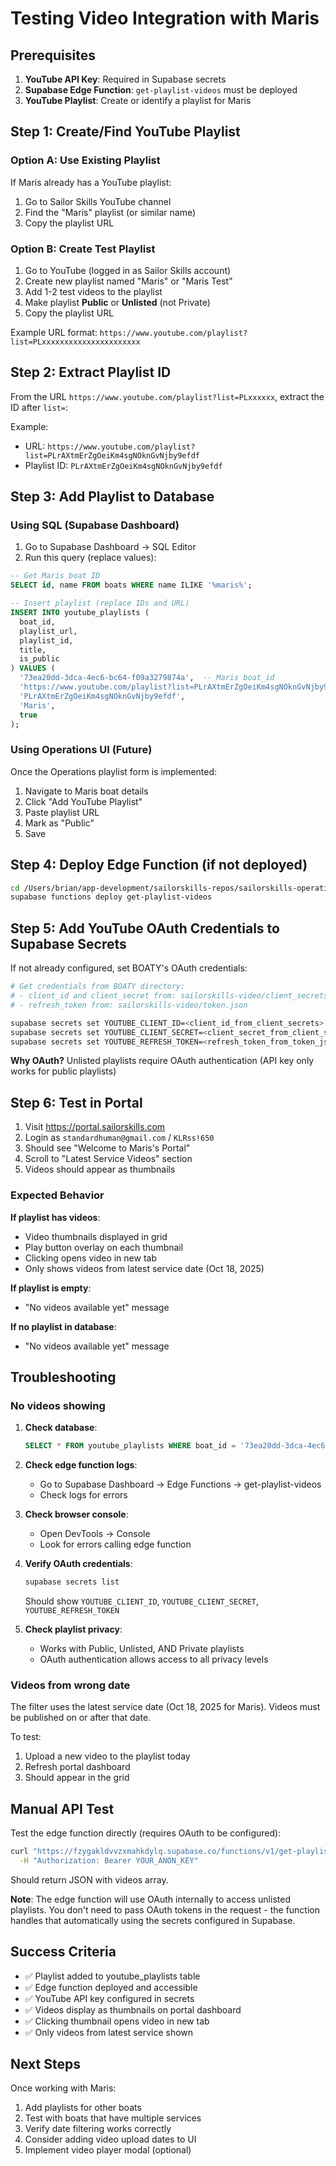 # Testing Video Integration with Maris

## Prerequisites

1. **YouTube API Key**: Required in Supabase secrets
2. **Supabase Edge Function**: `get-playlist-videos` must be deployed
3. **YouTube Playlist**: Create or identify a playlist for Maris

## Step 1: Create/Find YouTube Playlist

### Option A: Use Existing Playlist
If Maris already has a YouTube playlist:
1. Go to Sailor Skills YouTube channel
2. Find the "Maris" playlist (or similar name)
3. Copy the playlist URL

### Option B: Create Test Playlist
1. Go to YouTube (logged in as Sailor Skills account)
2. Create new playlist named "Maris" or "Maris Test"
3. Add 1-2 test videos to the playlist
4. Make playlist **Public** or **Unlisted** (not Private)
5. Copy the playlist URL

Example URL format: `https://www.youtube.com/playlist?list=PLxxxxxxxxxxxxxxxxxxxxxx`

## Step 2: Extract Playlist ID

From the URL `https://www.youtube.com/playlist?list=PLxxxxxx`, extract the ID after `list=`:

Example:
- URL: `https://www.youtube.com/playlist?list=PLrAXtmErZgOeiKm4sgNOknGvNjby9efdf`
- Playlist ID: `PLrAXtmErZgOeiKm4sgNOknGvNjby9efdf`

## Step 3: Add Playlist to Database

### Using SQL (Supabase Dashboard)

1. Go to Supabase Dashboard → SQL Editor
2. Run this query (replace values):

```sql
-- Get Maris boat ID
SELECT id, name FROM boats WHERE name ILIKE '%maris%';

-- Insert playlist (replace IDs and URL)
INSERT INTO youtube_playlists (
  boat_id,
  playlist_url,
  playlist_id,
  title,
  is_public
) VALUES (
  '73ea20dd-3dca-4ec6-bc64-f09a3279874a',  -- Maris boat_id
  'https://www.youtube.com/playlist?list=PLrAXtmErZgOeiKm4sgNOknGvNjby9efdf',
  'PLrAXtmErZgOeiKm4sgNOknGvNjby9efdf',
  'Maris',
  true
);
```

### Using Operations UI (Future)

Once the Operations playlist form is implemented:
1. Navigate to Maris boat details
2. Click "Add YouTube Playlist"
3. Paste playlist URL
4. Mark as "Public"
5. Save

## Step 4: Deploy Edge Function (if not deployed)

```bash
cd /Users/brian/app-development/sailorskills-repos/sailorskills-operations
supabase functions deploy get-playlist-videos
```

## Step 5: Add YouTube OAuth Credentials to Supabase Secrets

If not already configured, set BOATY's OAuth credentials:

```bash
# Get credentials from BOATY directory:
# - client_id and client_secret from: sailorskills-video/client_secrets.json
# - refresh_token from: sailorskills-video/token.json

supabase secrets set YOUTUBE_CLIENT_ID=<client_id_from_client_secrets>
supabase secrets set YOUTUBE_CLIENT_SECRET=<client_secret_from_client_secrets>
supabase secrets set YOUTUBE_REFRESH_TOKEN=<refresh_token_from_token_json>
```

**Why OAuth?** Unlisted playlists require OAuth authentication (API key only works for public playlists)

## Step 6: Test in Portal

1. Visit https://portal.sailorskills.com
2. Login as `standardhuman@gmail.com` / `KLRss!650`
3. Should see "Welcome to Maris's Portal"
4. Scroll to "Latest Service Videos" section
5. Videos should appear as thumbnails

### Expected Behavior

**If playlist has videos**:
- Video thumbnails displayed in grid
- Play button overlay on each thumbnail
- Clicking opens video in new tab
- Only shows videos from latest service date (Oct 18, 2025)

**If playlist is empty**:
- "No videos available yet" message

**If no playlist in database**:
- "No videos available yet" message

## Troubleshooting

### No videos showing

1. **Check database**:
   ```sql
   SELECT * FROM youtube_playlists WHERE boat_id = '73ea20dd-3dca-4ec6-bc64-f09a3279874a';
   ```

2. **Check edge function logs**:
   - Go to Supabase Dashboard → Edge Functions → get-playlist-videos
   - Check logs for errors

3. **Check browser console**:
   - Open DevTools → Console
   - Look for errors calling edge function

4. **Verify OAuth credentials**:
   ```bash
   supabase secrets list
   ```
   Should show `YOUTUBE_CLIENT_ID`, `YOUTUBE_CLIENT_SECRET`, `YOUTUBE_REFRESH_TOKEN`

5. **Check playlist privacy**:
   - Works with Public, Unlisted, AND Private playlists
   - OAuth authentication allows access to all privacy levels

### Videos from wrong date

The filter uses the latest service date (Oct 18, 2025 for Maris). Videos must be published on or after that date.

To test:
1. Upload a new video to the playlist today
2. Refresh portal dashboard
3. Should appear in the grid

## Manual API Test

Test the edge function directly (requires OAuth to be configured):

```bash
curl "https://fzygakldvvzxmahkdylq.supabase.co/functions/v1/get-playlist-videos?playlistId=PLrAXtmErZgOeiKm4sgNOknGvNjby9efdf&serviceDate=2025-10-18" \
  -H "Authorization: Bearer YOUR_ANON_KEY"
```

Should return JSON with videos array.

**Note**: The edge function will use OAuth internally to access unlisted playlists. You don't need to pass OAuth tokens in the request - the function handles that automatically using the secrets configured in Supabase.

## Success Criteria

- ✅ Playlist added to youtube_playlists table
- ✅ Edge function deployed and accessible
- ✅ YouTube API key configured in secrets
- ✅ Videos display as thumbnails on portal dashboard
- ✅ Clicking thumbnail opens video in new tab
- ✅ Only videos from latest service shown

## Next Steps

Once working with Maris:
1. Add playlists for other boats
2. Test with boats that have multiple services
3. Verify date filtering works correctly
4. Consider adding video upload dates to UI
5. Implement video player modal (optional)
